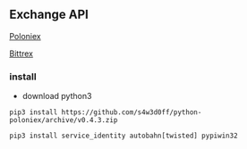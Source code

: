 ## Exchange API

[Poloniex](https://poloniex.com/support/api/)

[Bittrex](https://bittrex.com/home/api)

### install

* download python3

```
pip3 install https://github.com/s4w3d0ff/python-poloniex/archive/v0.4.3.zip

pip3 install service_identity autobahn[twisted] pypiwin32

```



